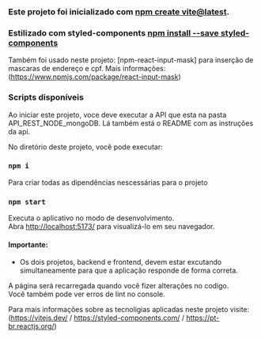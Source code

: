 ### Este projeto foi inicializado com [npm create vite@latest](https://vitejs.dev/guide/).
### Estilizado com styled-components [npm install --save styled-components](https://styled-components.com/docs/basics)

Também foi usado neste projeto: [npm-react-input-mask] para inserção de mascaras de endereço e cpf. Mais informações:
(https://www.npmjs.com/package/react-input-mask)

### Scripts disponíveis

Ao iniciar este projeto, voce deve executar a API que esta na pasta API_REST_NODE_mongoDB.
Lá também está o README com as instruções da api.

No diretório deste projeto, você pode executar:

### `npm i`

Para criar todas as dipendências nescessárias para o projeto

### `npm start`

Executa o aplicativo no modo de desenvolvimento.\
Abra [http://localhost:5173/](http://localhost:5173/) para visualizá-lo em seu navegador.

#### Importante:
- Os dois projetos, backend e frontend, devem estar excutando simultaneamente para que a aplicação responde de forma correta.


A página será recarregada quando você fizer alterações no codigo.\
Você também pode ver erros de lint no console.

Para mais informações sobre as tecnoligias aplicadas neste projeto visite:
(https://vitejs.dev/ / https://styled-components.com/ / https://pt-br.reactjs.org/)
 
